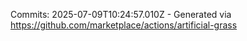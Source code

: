 Commits: 2025-07-09T10:24:57.010Z - Generated via https://github.com/marketplace/actions/artificial-grass
<br>
